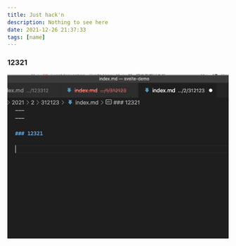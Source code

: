 ```yaml
---
title: Just hack'n
description: Nothing to see here
date: 2021-12-26 21:37:33
tags: [name]
---
```


### 12321

![image](321.png)